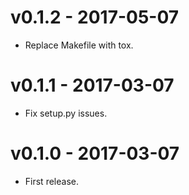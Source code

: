 # v0.1.2 - 2017-05-07

- Replace Makefile with tox.

# v0.1.1 - 2017-03-07

- Fix setup.py issues.


# v0.1.0 - 2017-03-07

- First release.
